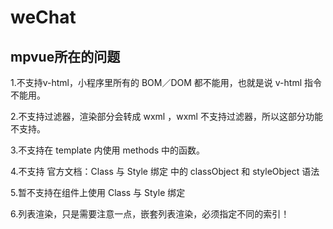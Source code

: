 # weChat

## mpvue所在的问题

1.不支持v-html，小程序里所有的 BOM／DOM 都不能用，也就是说 v-html 指令不能用。

2.不支持过滤器，渲染部分会转成 wxml ，wxml 不支持过滤器，所以这部分功能不支持。

3.不支持在 template 内使用 methods 中的函数。

4.不支持 官方文档：Class 与 Style 绑定 中的 classObject 和 styleObject 语法

5.暂不支持在组件上使用 Class 与 Style 绑定

6.列表渲染，只是需要注意一点，嵌套列表渲染，必须指定不同的索引！